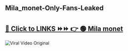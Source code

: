 
 ## Mila_monet-Only-Fans-Leaked

# <h2><a href="https://clipsfans.com/Mila_monet&ref=git">🔗 Click to LINKS ⏩⏩ 👉 🟢 Mila monet </a></h2>

<a href="https://clipsfans.com/Mila_monet&ref=git" rel="nofollow" data-target="animated-image.originalLink"><img src="https://i.ibb.co.com/xMMVF88/686577567.gif" alt="Viral Video Original" style="max-width: 100%; display: inline-block;" data-target="animated-image.originalImage"></a>
